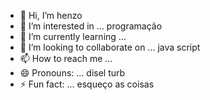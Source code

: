 - 👋 Hi, I’m henzo
- 👀 I’m interested in ... programação
- 🌱 I’m currently learning ...
- 💞️ I’m looking to collaborate on ... java script
- 📫 How to reach me ...
- 😄 Pronouns: ... disel turb
- ⚡ Fun fact: ... esqueço as coisas

<!---
5075trerot/5075trerot is a ✨ special ✨ repository because its `README.md` (this file) appears on your GitHub profile.
You can click the Preview link to take a look at your changes.
--->
